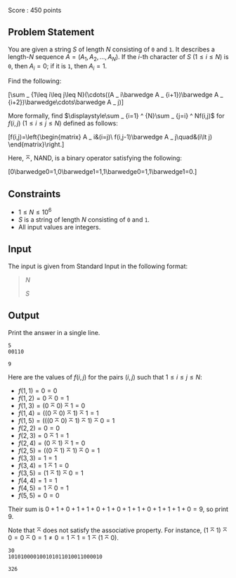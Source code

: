 Score : $450$ points

## Problem Statement

You are given a string $S$ of length $N$ consisting of `0` and `1`.
It describes a length-$N$ sequence $A=(A _ 1,A _ 2,\ldots,A _ N)$. If the $i$-th character of $S$ $(1\leq i\leq N)$ is `0`, then $A _ i=0$; if it is `1`, then $A _ i=1$.

Find the following:

\[\sum _ {1\leq i\leq j\leq N}(\cdots((A _ i\barwedge A _ {i+1})\barwedge A _ {i+2})\barwedge\cdots\barwedge A _ j)\]

More formally, find $\displaystyle\sum _ {i=1} ^ {N}\sum _ {j=i} ^ Nf(i,j)$ for $f(i,j)\ (1\leq i\leq j\leq N)$ defined as follows:

\[f(i,j)=\left\{\begin{matrix}
A _ i&amp;(i=j)\\
f(i,j-1)\barwedge A _ j\quad&amp;(i\lt j)
\end{matrix}\right.\]

Here, $\barwedge$, NAND, is a binary operator satisfying the following:

\[0\barwedge0=1,0\barwedge1=1,1\barwedge0=1,1\barwedge1=0.\]

## Constraints

- $1\leq N\leq10^6$
- $S$ is a string of length $N$ consisting of `0` and `1`.
- All input values are integers.

## Input

The input is given from Standard Input in the following format:

> $N$
> 
> $S$

## Output

Print the answer in a single line.

```input1
5
00110
```

```output1
9
```

Here are the values of $f(i,j)$ for the pairs $(i,j)$ such that $1\leq i\leq j\leq N$:

- $f(1,1)=0=0$
- $f(1,2)=0\barwedge0=1$
- $f(1,3)=(0\barwedge0)\barwedge1=0$
- $f(1,4)=((0\barwedge0)\barwedge1)\barwedge1=1$
- $f(1,5)=(((0\barwedge0)\barwedge1)\barwedge1)\barwedge0=1$
- $f(2,2)=0=0$
- $f(2,3)=0\barwedge1=1$
- $f(2,4)=(0\barwedge1)\barwedge1=0$
- $f(2,5)=((0\barwedge1)\barwedge1)\barwedge0=1$
- $f(3,3)=1=1$
- $f(3,4)=1\barwedge1=0$
- $f(3,5)=(1\barwedge1)\barwedge0=1$
- $f(4,4)=1=1$
- $f(4,5)=1\barwedge0=1$
- $f(5,5)=0=0$

Their sum is $0+1+0+1+1+0+1+0+1+1+0+1+1+1+0=9$, so print $9$.

Note that $\barwedge$ does not satisfy the associative property.
For instance, $(1\barwedge1)\barwedge0=0\barwedge0=1\neq0=1\barwedge1=1\barwedge(1\barwedge0)$.

```input2
30
101010000100101011010011000010
```

```output2
326
```